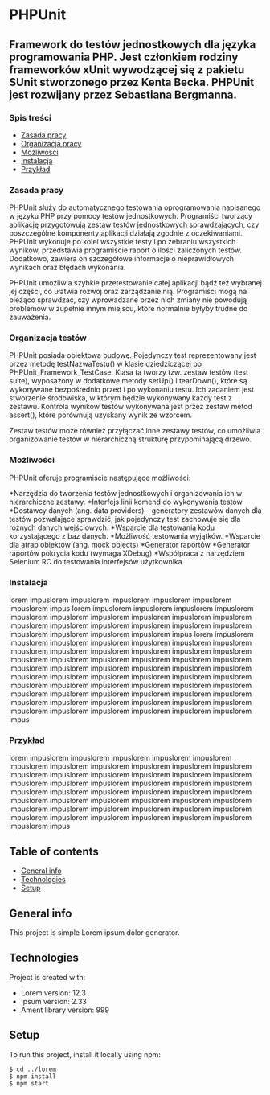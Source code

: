 # PHPUnit 

## Framework do testów jednostkowych dla języka programowania PHP. Jest członkiem rodziny frameworków xUnit wywodzącej się z pakietu SUnit stworzonego przez Kenta Becka. PHPUnit jest rozwijany przez Sebastiana Bergmanna.

### Spis treści
* [Zasada pracy](#zasada-pracy)
* [Organizacja pracy](#organizacja_testow)
* [Możliwości](#możliwości)
* [Instalacja](#instalacja)
* [Przykład](#przykład)

### Zasada pracy
PHPUnit służy do automatycznego testowania oprogramowania napisanego w języku PHP przy pomocy testów jednostkowych. Programiści tworzący aplikację przygotowują zestaw testów jednostkowych sprawdzających, czy poszczególne komponenty aplikacji działają zgodnie z oczekiwaniami. PHPUnit wykonuje po kolei wszystkie testy i po zebraniu wszystkich wyników, przedstawia programiście raport o ilości zaliczonych testów. Dodatkowo, zawiera on szczegółowe informacje o nieprawidłowych wynikach oraz błędach wykonania.

PHPUnit umożliwia szybkie przetestowanie całej aplikacji bądź też wybranej jej części, co ułatwia rozwój oraz zarządzanie nią. Programiści mogą na bieżąco sprawdzać, czy wprowadzane przez nich zmiany nie powodują problemów w zupełnie innym miejscu, które normalnie byłyby trudne do zauważenia.

### Organizacja testów
PHPUnit posiada obiektową budowę. Pojedynczy test reprezentowany jest przez metodę testNazwaTestu() w klasie dziedziczącej po PHPUnit_Framework_TestCase. Klasa ta tworzy tzw. zestaw testów (test suite), wyposażony w dodatkowe metody setUp() i tearDown(), które są wykonywane bezpośrednio przed i po wykonaniu testu. Ich zadaniem jest stworzenie środowiska, w którym będzie wykonywany każdy test z zestawu. Kontrola wyników testów wykonywana jest przez zestaw metod assert(), które porównują uzyskany wynik ze wzorcem.

Zestaw testów może również przyłączać inne zestawy testów, co umożliwia organizowanie testów w hierarchiczną strukturę przypominającą drzewo.

### Możliwości

PHPUnit oferuje programiście następujące możliwości:

*Narzędzia do tworzenia testów jednostkowych i organizowania ich w hierarchiczne zestawy.
*Interfejs linii komend do wykonywania testów
*Dostawcy danych (ang. data providers) – generatory zestawów danych dla testów pozwalające sprawdzić, jak pojedynczy test zachowuje się dla różnych danych wejściowych.
*Wsparcie dla testowania kodu korzystającego z baz danych.
*Możliwość testowania wyjątków.
*Wsparcie dla atrap obiektów (ang. mock objects)
*Generator raportów
*Generator raportów pokrycia kodu (wymaga XDebug)
*Współpraca z narzędziem Selenium RC do testowania interfejsów użytkownika

### Instalacja
 lorem impuslorem impuslorem impuslorem impuslorem impuslorem impuslorem impus
 lorem impuslorem impuslorem impuslorem impuslorem impuslorem impuslorem impuslorem impuslorem impuslorem impuslorem impuslorem impuslorem impuslorem impuslorem impuslorem impuslorem impuslorem impuslorem impuslorem impuslorem impus
 lorem impuslorem impuslorem impuslorem impuslorem impuslorem impuslorem impuslorem impuslorem impuslorem impuslorem impuslorem impuslorem impuslorem impuslorem impuslorem impuslorem impuslorem impuslorem impuslorem impuslorem impuslorem impuslorem impuslorem impuslorem impuslorem impuslorem impuslorem impuslorem impuslorem impuslorem impuslorem impuslorem impuslorem impuslorem impuslorem impuslorem impuslorem impuslorem impuslorem impuslorem impuslorem impuslorem impuslorem impuslorem impuslorem impuslorem impuslorem impuslorem impuslorem impuslorem impuslorem impuslorem impuslorem impuslorem impuslorem impus
### Przykład

lorem impuslorem impuslorem impuslorem impuslorem impuslorem impuslorem impuslorem impuslorem impuslorem impuslorem impuslorem impuslorem impuslorem impuslorem impuslorem impuslorem impuslorem impuslorem impuslorem impuslorem impuslorem impuslorem impuslorem impuslorem impuslorem impuslorem impuslorem impuslorem impuslorem impuslorem impuslorem impuslorem impuslorem impuslorem impuslorem impuslorem impuslorem impuslorem impuslorem impuslorem impuslorem impuslorem impuslorem impuslorem impuslorem impuslorem impuslorem impuslorem impus
## Table of contents
* [General info](#general-info)
* [Technologies](#technologies)
* [Setup](#setup)

## General info
This project is simple Lorem ipsum dolor generator.
	
## Technologies
Project is created with:
* Lorem version: 12.3
* Ipsum version: 2.33
* Ament library version: 999
	
## Setup
To run this project, install it locally using npm:

```
$ cd ../lorem
$ npm install
$ npm start
```
